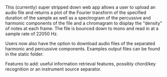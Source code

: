 This (currently) super stripped down web app allows a user to upload an audio file and returns a plot of the Fourier transform of the specified duration of the sample as well as a spectrogram of the percussive and harmonic components of the file and a chromagram to display the "density" of notes at each frame. The file is bounced down to mono and read in at a sample rate of 22050 Hz.

Users now also have the option to download audio files of the separated harmonic and percussive components.
Examples output files can be found in the static folder.

Features to add: useful information retrieval features, possibly chord/key recognition or an instrument source separator. 


